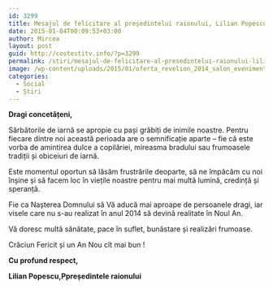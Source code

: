 ```yaml
---
id: 3299
title: Mesajul de felicitare al preşedintelui raionului, Lilian Popescu, cu prilejul sărbătorilor de iarnă
date: 2015-01-04T00:09:53+03:00
author: Mircea
layout: post
guid: http://costestitv.info/?p=3299
permalink: /stiri/mesajul-de-felicitare-al-presedintelui-raionului-lilian-popescu-cu-prilejul-sarbatorilor-de-iarna/
image: /wp-content/uploads/2015/01/oferta_revelion_2014_salon_evenimente_64114200.jpg
categories:
  - Social
  - Știri
---
```

**Dragi concetățeni,**

Sărbătorile de iarnă se apropie cu pași grăbiți de inimile noastre. Pentru fiecare dintre noi această perioada are o semnificație aparte – fie că este vorba de amintirea dulce a copilăriei, mireasma bradului sau frumoasele tradiții și obiceiuri de iarnă.<!--more-->

Este momentul oportun să lăsăm frustrările deoparte, să ne împăcăm cu noi înșine și să facem loc în viețile noastre pentru mai multă lumină, credință și speranță.

Fie ca Nașterea Domnului să Vă aducă mai aproape de persoanele dragi, iar visele care nu s-au realizat în anul 2014 să devină realitate în Noul An.

Vă doresc multă sănătate, pace în suflet, bunăstare și realizări frumoase.

Crăciun Fericit și un An Nou cît mai bun !

**Cu profund respect,**

**Lilian Popescu,Ppreședintele raionului**